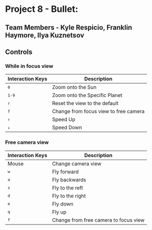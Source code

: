 # Project 8 - Bullet:
## Team Members - Kyle Respicio, Franklin Haymore, Ilya Kuznetsov


## Controls

### While in focus view
Interaction Keys | Description
------------ | -------------
<kbd>0</kbd> | Zoom onto the Sun
<kbd>1-9</kbd> | Zoom onto the Specific Planet
<kbd>r</kbd> | Reset the view to the default
<kbd>f</kbd> | Change from focus view to free camera
<kbd>&uarr;</kbd> | Speed Up
<kbd>&darr;</kbd> | Speed Down


### Free camera view
Interaction Keys | Description
------------ | -------------
Mouse | Change camera view
<kbd>w</kbd> | Fly forward
<kbd>a</kbd> | Fly backwards
<kbd>s</kbd> | Fly to the reft
<kbd>d</kbd> | Fly to the right
<kbd>e</kbd> | Fly down
<kbd>q</kbd> | Fly up
<kbd>f</kbd> | Change from free camera to focus view

